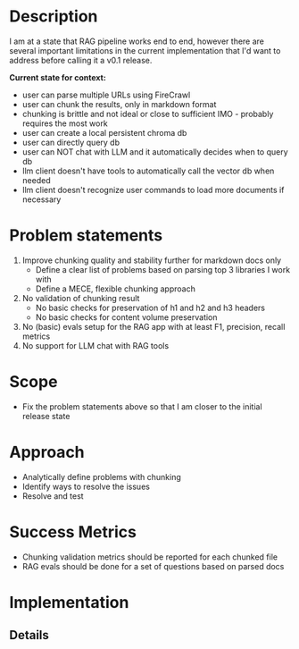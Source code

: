 # Description
I am at a state that RAG pipeline works end to end, however there are several important limitations in the current 
implementation that I'd want to address before calling it a v0.1 release.

**Current state for context:**
- user can parse multiple URLs using FireCrawl
- user can chunk the results, only in markdown format
- chunking is brittle and not ideal or close to sufficient IMO - probably requires the most work
- user can create a local persistent chroma db
- user can directly query db
- user can NOT chat with LLM and it automatically decides when to query db
- llm client doesn't have tools to automatically call the vector db when needed
- llm client doesn't recognize user commands to load more documents if necessary

# Problem statements
1. Improve chunking quality and stability further for markdown docs only
    - Define a clear list of problems based on parsing top 3 libraries I work with
    - Define a MECE, flexible chunking approach
2. No validation of chunking result
   - No basic checks for preservation of h1 and h2 and h3 headers 
   - No basic checks for content volume preservation 
3. No (basic) evals setup for the RAG app with at least F1, precision, recall metrics
4. No support for LLM chat with RAG tools

# Scope
- Fix the problem statements above so that I am closer to the initial release state

# Approach
- Analytically define problems with chunking
- Identify ways to resolve the issues
- Resolve and test

# Success Metrics
- Chunking validation metrics should be reported for each chunked file
- RAG evals should be done for a set of questions based on parsed docs

# Implementation
## Details